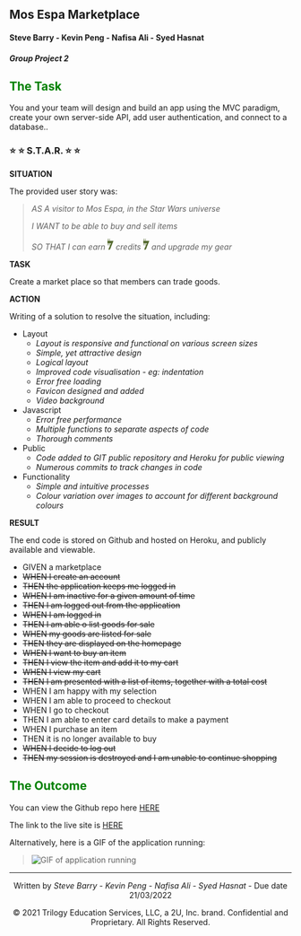 ## Mos Espa Marketplace
#### Steve Barry - Kevin Peng - Nafisa Ali - Syed Hasnat
##### Group Project 2


## <span style="color:green"> The Task</span>

You and your team will design and build an app using the MVC paradigm, create your own server-side API, add user authentication, and connect to a database..

### ⭐ ⭐ S.T.A.R. ⭐ ⭐

**SITUATION**

The provided user story was: 

> <span style="font-style:italic">AS A visitor to Mos Espa, in the Star Wars universe</span>
> 
> <span style="font-style:italic">I WANT to be able to buy and sell items</span>
>
> <span style="font-style:italic">SO THAT I can earn <img src="./public\images\creditGreen.png" height="20"> credits <img src="./public\images\creditGreen.png" height="20"> and upgrade my gear</span>

**TASK**

Create a market place so that members can trade goods.

**ACTION**

Writing of a solution to resolve the situation, including:
* Layout
  * *Layout is responsive and functional on various screen sizes*
  * *Simple, yet attractive design*
  * *Logical layout*
  * *Improved code visualisation - eg: indentation*
  * *Error free loading*
  * *Favicon designed and added*
  * *Video background*
* Javascript
  * *Error free performance*
  * *Multiple functions to separate aspects of code*
  * *Thorough comments*
* Public
  * *Code added to GIT public repository and Heroku for public viewing*
  * *Numerous commits to track changes in code*
* Functionality
  * *Simple and intuitive processes*
  * *Colour variation over images to account for different background colours*

**RESULT**

The end code is stored on Github and hosted on Heroku, and publicly available and viewable.

* GIVEN a marketplace
* ~~WHEN I create an account~~
* ~~THEN the application keeps me logged in~~
* ~~WHEN I am inactive for a given amount of time~~
* ~~THEN I am logged out from the application~~
* ~~WHEN I am logged in~~
* ~~THEN I am able o list goods for sale~~
* ~~WHEN my goods are listed for sale~~
* ~~THEN they are displayed on the homepage~~
* ~~WHEN I want to buy an item~~
* ~~THEN I view the item and add it to my cart~~
* ~~WHEN I view my cart~~
* ~~THEN I am presented with a list of items, together with a total cost~~
* WHEN I am happy with my selection
* WHEN I am able to proceed to checkout
* WHEN I go to checkout
* THEN I am able to enter card details to make a payment
* WHEN I purchase an item
* THEN it is no longer available to buy
* ~~WHEN I decide to log out~~
* ~~THEN my session is destroyed and I am unable to continue shopping~~

## <span style="color:green"> The Outcome</span>

You can view the Github repo here [HERE](https://github.com/cn-kp/Ecommerce-fullstack)

The link to the live site is [HERE](https://..........)

Alternatively, here is a GIF of the application running:

> ![GIF of application running](./assets/images/screen.png "GIF of application running")

---
<p style="text-align:center;">Written by <span style="font-style:italic">Steve Barry - Kevin Peng - Nafisa Ali - Syed Hasnat</span> - Due date 21/03/2022</p>

<p style="text-align:center;">© 2021 Trilogy Education Services, LLC, a 2U, Inc. brand. Confidential and Proprietary. All Rights Reserved.</p>
